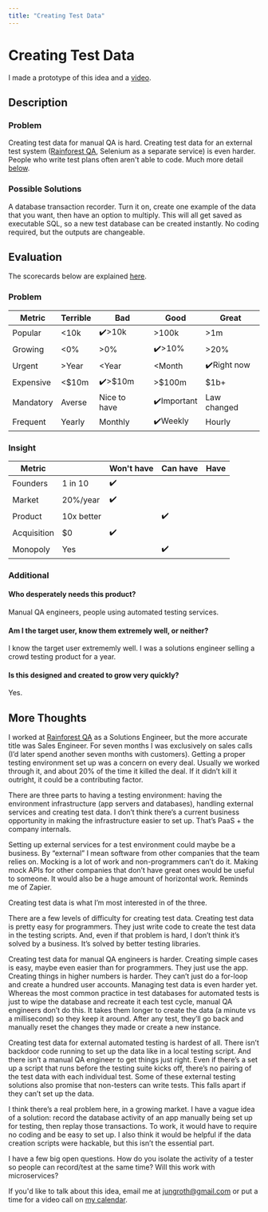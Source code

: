 ```yaml
---
title: "Creating Test Data"
---
```

# Creating Test Data
I made a prototype of this idea and a [video](https://www.loom.com/share/8e7be6d899bd498ea7e9325812a9d459).
## Description
### Problem
Creating test data for manual QA is hard. Creating test data for an external test system ([Rainforest QA](https://rainforestqa.com), Selenium as a separate service) is even harder. People who write test plans often aren't able to code. Much more detail [below](#more-thoughts).
### Possible Solutions
A database transaction recorder. Turn it on, create one example of the data that you want, then have an option to multiply. This will all get saved as executable SQL, so a new test database can be created instantly. No coding required, but the outputs are changeable.

## Evaluation
The scorecards below are explained [here](/scorecards-explained).
### Problem
|  Metric   | Terrible | Bad        | Good        | Great        |
| --------- | ------ | ------------ | --------- | ----------- |
| Popular   | <10k   | ✔️>10k         | >100k     | >1m         |
| Growing   | <0%    | >0%          | ✔️>10%      | >20%         |
| Urgent    | >Year  | <Year        | <Month    | ✔️Right now   |
| Expensive | <$10m  | ✔️>$10m       | >$100m    | $1b+        |
| Mandatory | Averse | Nice to have | ✔️Important | Law changed |
| Frequent  | Yearly | Monthly      | ✔️Weekly    | Hourly      |

### Insight
|   Metric    |            | Won't have | Can have | Have |
| ----------- | ---------- | ---------- | -------- | ---- |
| Founders    | 1 in 10    |     ✔️       |          |      |
| Market      | 20%/year   |      ✔️      |          |      |
| Product     | 10x better |            |      ✔️    |      |
| Acquisition | $0         |      ✔️      |          |      |
| Monopoly    | Yes        |            |     ✔️     |      |

### Additional
#### Who desperately needs this product?
Manual QA engineers, people using automated testing services.

#### Am I the target user, know them extremely well, or neither?
I know the target user extrememly well. I was a solutions engineer selling a crowd testing product for a year.

#### Is this designed and created to grow very quickly?
Yes.

## More Thoughts
I worked at [Rainforest QA](https://rainforestqa.com) as a Solutions Engineer, but the more accurate title was Sales Engineer. For seven months I was exclusively on sales calls (I’d later spend another seven months with customers). Getting a proper testing environment set up was a concern on every deal. Usually we worked through it, and about 20% of the time it killed the deal. If it didn’t kill it outright, it could be a contributing factor.

There are three parts to having a testing environment: having the environment infrastructure (app servers and databases), handling external services and creating test data. I don’t think there’s a current business opportunity in making the infrastructure easier to set up. That’s PaaS + the company internals.

Setting up external services for a test environment could maybe be a business. By “external” I mean software from other companies that the team relies on. Mocking is a lot of work and non-programmers can’t do it. Making mock APIs for other companies that don’t have great ones would be useful to someone. It would also be a huge amount of horizontal work. Reminds me of Zapier.

Creating test data is what I’m most interested in of the three. 

There are a few levels of difficulty for creating test data. Creating test data is pretty easy for programmers. They just write code to create the test data in the testing scripts. And, even if that problem is hard, I don’t think it’s solved by a business. It’s solved by better testing libraries.

Creating test data for manual QA engineers is harder. Creating simple cases is easy, maybe even easier than for programmers. They just use the app. Creating things in higher numbers is harder. They can’t just do a for-loop and create a hundred user accounts. Managing test data is even harder yet. Whereas the most common practice in test databases for automated tests is just to wipe the database and recreate it each test cycle, manual QA engineers don’t do this. It takes them longer to create the data (a minute vs a millisecond) so they keep it around. After any test, they’ll go back and manually reset the changes they made or create a new instance.

Creating test data for external automated testing is hardest of all. There isn’t backdoor code running to set up the data like in a local testing script. And there isn’t a manual QA engineer to get things just right. Even if there’s a set up a script that runs before the testing suite kicks off, there’s no pairing of the test data with each individual test. Some of these external testing solutions also promise that non-testers can write tests. This falls apart if they can’t set up the data.

I think there’s a real problem here, in a growing market. I have a vague idea of a solution: record the database activity of an app manually being set up for testing, then replay those transactions. To work, it would have to require no coding and be easy to set up. I also think it would be helpful if the data creation scripts were hackable, but this isn’t the essential part.

I have a few big open questions. How do you isolate the activity of a tester so people can record/test at the same time? Will this work with microservices?

If you'd like to talk about this idea, email me at [jungroth@gmail.com](mailto:jungroth@gmail.com) or put a time for a video call on [my calendar](https://calendly.com/travisjungroth/30min).
